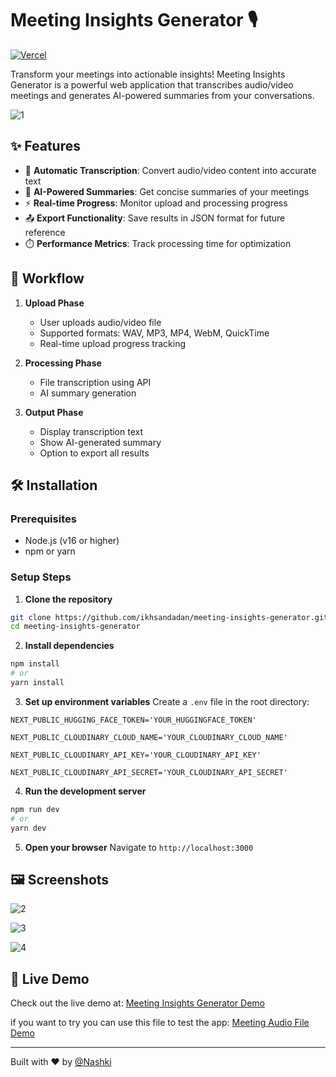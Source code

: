 
# Meeting Insights Generator 🎙️

[![Vercel](https://img.shields.io/badge/Vercel-Deployed-brightgreen)](https://meeting-insights-generator-alpha.vercel.app/)

Transform your meetings into actionable insights! Meeting Insights Generator is a powerful web application that transcribes audio/video meetings and generates AI-powered summaries from your conversations.


![1](https://github.com/user-attachments/assets/f8396cfc-8329-449f-931a-aa6215ea343d)



## ✨ Features

- 🎯 **Automatic Transcription**: Convert audio/video content into accurate text
- 🤖 **AI-Powered Summaries**: Get concise summaries of your meetings
- ⚡ **Real-time Progress**: Monitor upload and processing progress
- 📤 **Export Functionality**: Save results in JSON format for future reference
- ⏱️ **Performance Metrics**: Track processing time for optimization

## 🔄 Workflow

1. **Upload Phase**
   - User uploads audio/video file
   - Supported formats: WAV, MP3, MP4, WebM, QuickTime
   - Real-time upload progress tracking

2. **Processing Phase**
   - File transcription using API
   - AI summary generation

3. **Output Phase**
   - Display transcription text
   - Show AI-generated summary
   - Option to export all results

## 🛠️ Installation

### Prerequisites
- Node.js (v16 or higher)
- npm or yarn

### Setup Steps

1. **Clone the repository**
```bash
git clone https://github.com/ikhsandadan/meeting-insights-generator.git
cd meeting-insights-generator
```

2. **Install dependencies**
```bash
npm install
# or
yarn install
```

3. **Set up environment variables**
Create a `.env` file in the root directory:
```env
NEXT_PUBLIC_HUGGING_FACE_TOKEN='YOUR_HUGGINGFACE_TOKEN'

NEXT_PUBLIC_CLOUDINARY_CLOUD_NAME='YOUR_CLOUDINARY_CLOUD_NAME'

NEXT_PUBLIC_CLOUDINARY_API_KEY='YOUR_CLOUDINARY_API_KEY'

NEXT_PUBLIC_CLOUDINARY_API_SECRET='YOUR_CLOUDINARY_API_SECRET'
```

4. **Run the development server**
```bash
npm run dev
# or
yarn dev
```

5. **Open your browser**
Navigate to `http://localhost:3000`

## 🖼️ Screenshots



![2](https://github.com/user-attachments/assets/d3ce3a8b-fbf8-4953-804b-6331d02c3521)



![3](https://github.com/user-attachments/assets/3c850f1b-da64-452c-9a77-fc5d434758e7)



![4](https://github.com/user-attachments/assets/17263896-94a2-45ac-bf4c-f7eed4648e48)



## 🚀 Live Demo

Check out the live demo at: [Meeting Insights Generator Demo](https://meeting-insights-generator-alpha.vercel.app/)

if you want to try you can use this file to test the app:  [Meeting Audio File Demo](https://github.com/ikhsandadan/Meeting-Insights-Generator/blob/main/Special%20Meeting%20-%2001_10_2022_2.mp3)


---

Built with ❤️ by [@Nashki](https://x.com/Ikhsan_dadan)
